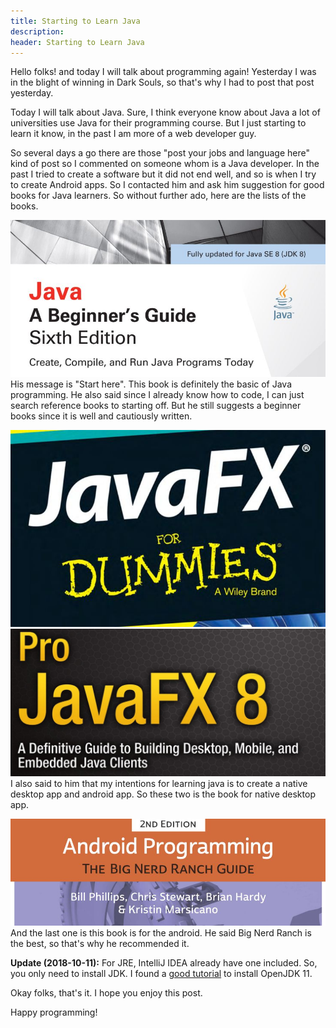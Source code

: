 ```yaml
---
title: Starting to Learn Java
description: 
header: Starting to Learn Java
---
```

Hello folks! and today I will talk about programming again! Yesterday I was in the blight of winning in Dark Souls, so that's why I had to post that post yesterday.

Today I will talk about Java. Sure, I think everyone know about Java a lot of universities use Java for their programming course. But I just starting to learn it know, in the past I am more of a web developer guy.

So several days a go there are those "post your jobs and language here" kind of post so I commented on someone whom is a Java developer. In the past I tried to create a software but it did not end well, and so is when I try to create  Android apps. So I contacted him and ask him suggestion for good books for Java learners. So without further ado, here are the lists of the books.

![image](/img/starting-to-learn-java/book1.jpg "Book 1")
His message is "Start here". This book is definitely the basic of Java programming. He also said since I already know how to code, I can just search reference books to starting off. But he still suggests a beginner books since it is well and cautiously written.

![image](/img/starting-to-learn-java/book2.jpg "Book 2")
![image](/img/starting-to-learn-java/book3.jpg "Book 3")
I also said to him that my intentions for learning java is to create a native desktop app and android app. So these two is the book for native desktop app.

![image](/img/starting-to-learn-java/book4.jpg "Book 4")
And the last one is this book is for the android. He said Big Nerd Ranch is the best, so that's why he recommended it.

**Update (2018-10-11):** For JRE, IntelliJ IDEA already have one included. So, you only need to install JDK. I found a [good tutorial](https://springuni.com/installing-openjdk-11-on-ubuntu-18-04-for-real/) to install OpenJDK 11.

Okay folks, that's it. I hope you enjoy this post.

Happy programming!
